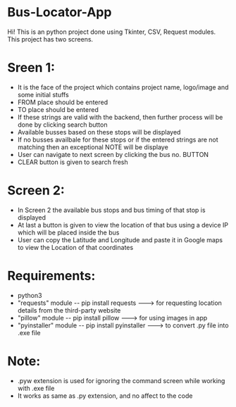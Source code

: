 # Bus-Locator-App
Hi!
This is an python project done using Tkinter, CSV, Request modules.
This project has two screens.

# Sreen 1:
- It is the face of the project which contains project name, logo/image and some initial stuffs
- FROM place should be entered 
- TO place should be entered 
- If these strings are valid with the backend, then further process will be done by clicking search button
- Available busses based on these stops will be displayed 
- If no busses availbale for these stops or if the entered strings are not matching then an exceptional NOTE will be displaye
- User can navigate to next screen by clicking the bus no. BUTTON
- CLEAR button is given to search fresh

# Screen 2:
- In Screen 2 the available bus stops and bus timing of that stop is displayed
- At last a button is given to view the location of that bus using a device IP which will be placed inside the bus
- User can copy the Latitude and Longitude and paste it in Google maps to view the Location of that coordinates

# Requirements:
- python3
- "requests" module -- pip install requests ---> for requesting location details from the third-party website
- "pillow" module -- pip install pillow  ---> for using images in app
- "pyinstaller" module -- pip install pyinstaller ---> to convert .py file into .exe file

# Note:
- .pyw extension is used for ignoring the command screen while working with .exe file
- It works as same as .py extension, and no affect to the code
